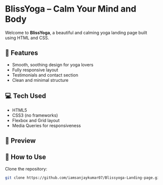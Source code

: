 # BlissYoga – Calm Your Mind and Body

Welcome to **BlissYoga**, a beautiful and calming yoga landing page built using HTML and CSS.

## 🔮 Features

- Smooth, soothing design for yoga lovers
- Fully responsive layout
- Testimonials and contact section
- Clean and minimal structure

## 💻 Tech Used

- HTML5
- CSS3 (no frameworks)
- Flexbox and Grid layout
- Media Queries for responsiveness

## 📸 Preview

## 🚀 How to Use

Clone the repository:

```bash
git clone https://github.com/iamsanjaykumar07/Blissyoga-Landing-page.git
